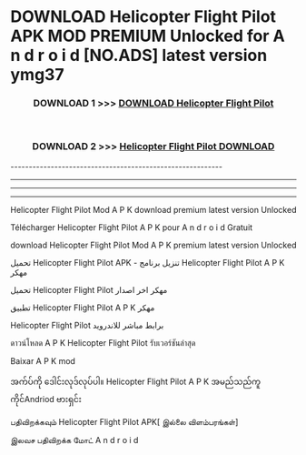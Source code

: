 # DOWNLOAD Helicopter Flight Pilot  APK MOD PREMIUM Unlocked for A n d r o i d [NO.ADS] latest version ymg37 



<div align="center">

<h3>DOWNLOAD 1 >>> <a href="https://getmod2.web.app/?judul=Helicopter Flight Pilot ">DOWNLOAD Helicopter Flight Pilot </a></h3><br>

<h3>DOWNLOAD 2 >>> <a href="https://getmod2.web.app/?judul=Helicopter Flight Pilot ">Helicopter Flight Pilot  DOWNLOAD </a></h3>

</div>
----------------------------------------------------------

----------------------------------------------------------

----------------------------------------------------------

----------------------------------------------------------

Helicopter Flight Pilot  Mod A P K download premium latest version Unlocked

Télécharger Helicopter Flight Pilot  A P K pour A n d r o i d Gratuit

download Helicopter Flight Pilot  Mod A P K premium latest version Unlocked

تحميل Helicopter Flight Pilot  APK - تنزيل برنامج Helicopter Flight Pilot  A P K مهكر

تحميل Helicopter Flight Pilot  مهكر اخر اصدار

تطبيق Helicopter Flight Pilot  A P K مهكر

Helicopter Flight Pilot  برابط مباشر للاندرويد

ดาวน์โหลด A P K Helicopter Flight Pilot  รับเวอร์ชันล่าสุด

Baixar A P K mod

အက်ပ်ကို ဒေါင်းလုဒ်လုပ်ပါ။ Helicopter Flight Pilot  A P K အမည်သည်ကူကိုင်Andriod ဗားရှင်း

பதிவிறக்கவும் Helicopter Flight Pilot  APK[ இல்லை விளம்பரங்கள்] 
 
இலவச பதிவிறக்க மோட் A n d r o i d



